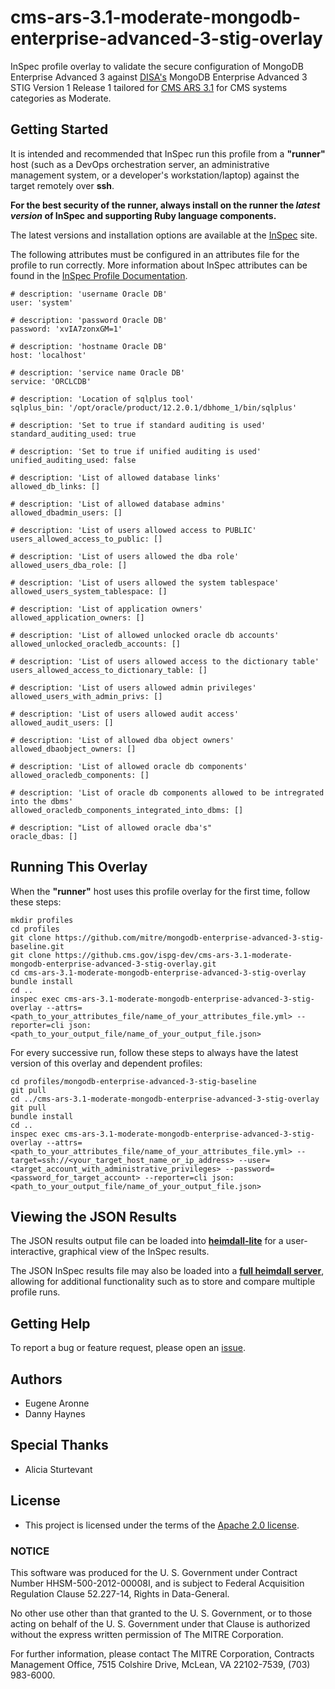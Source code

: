 # cms-ars-3.1-moderate-mongodb-enterprise-advanced-3-stig-overlay

InSpec profile overlay to validate the secure configuration of MongoDB Enterprise Advanced 3 against [DISA's](https://iase.disa.mil/stigs/Pages/index.aspx) MongoDB Enterprise Advanced 3 STIG Version 1 Release 1 tailored for [CMS ARS 3.1](https://www.cms.gov/Research-Statistics-Data-and-Systems/CMS-Information-Technology/InformationSecurity/Info-Security-Library-Items/ARS-31-Publication.html) for CMS systems categories as Moderate.

## Getting Started

It is intended and recommended that InSpec run this profile from a __"runner"__ host (such as a DevOps orchestration server, an administrative management system, or a developer's workstation/laptop) against the target remotely over __ssh__.

__For the best security of the runner, always install on the runner the _latest version_ of InSpec and supporting Ruby language components.__ 

The latest versions and installation options are available at the [InSpec](http://inspec.io/) site.

The following attributes must be configured in an attributes file for the profile to run correctly. More information about InSpec attributes can be found in the [InSpec Profile Documentation](https://www.inspec.io/docs/reference/profiles/).

```
# description: 'username Oracle DB'
user: 'system'

# description: 'password Oracle DB'
password: 'xvIA7zonxGM=1'

# description: 'hostname Oracle DB'
host: 'localhost'

# description: 'service name Oracle DB'
service: 'ORCLCDB'

# description: 'Location of sqlplus tool'
sqlplus_bin: '/opt/oracle/product/12.2.0.1/dbhome_1/bin/sqlplus'

# description: 'Set to true if standard auditing is used'
standard_auditing_used: true 

# description: 'Set to true if unified auditing is used'
unified_auditing_used: false

# description: 'List of allowed database links'
allowed_db_links: []

# description: 'List of allowed database admins'
allowed_dbadmin_users: []

# description: 'List of users allowed access to PUBLIC'
users_allowed_access_to_public: []

# description: 'List of users allowed the dba role'
allowed_users_dba_role: []

# description: 'List of users allowed the system tablespace'
allowed_users_system_tablespace: []

# description: 'List of application owners'
allowed_application_owners: []

# description: 'List of allowed unlocked oracle db accounts'
allowed_unlocked_oracledb_accounts: []

# description: 'List of users allowed access to the dictionary table'
users_allowed_access_to_dictionary_table: []

# description: 'List of users allowed admin privileges'
allowed_users_with_admin_privs: []

# description: 'List of users allowed audit access'
allowed_audit_users: []

# description: 'List of allowed dba object owners'
allowed_dbaobject_owners: []

# description: 'List of allowed oracle db components'
allowed_oracledb_components: []

# description: 'List of oracle db components allowed to be intregrated into the dbms'
allowed_oracledb_components_integrated_into_dbms: []

# description: "List of allowed oracle dba's"
oracle_dbas: []
```

## Running This Overlay
When the __"runner"__ host uses this profile overlay for the first time, follow these steps: 

```
mkdir profiles
cd profiles
git clone https://github.com/mitre/mongodb-enterprise-advanced-3-stig-baseline.git
git clone https://github.cms.gov/ispg-dev/cms-ars-3.1-moderate-mongodb-enterprise-advanced-3-stig-overlay.git
cd cms-ars-3.1-moderate-mongodb-enterprise-advanced-3-stig-overlay
bundle install
cd ..
inspec exec cms-ars-3.1-moderate-mongodb-enterprise-advanced-3-stig-overlay --attrs=<path_to_your_attributes_file/name_of_your_attributes_file.yml> --reporter=cli json:<path_to_your_output_file/name_of_your_output_file.json>
```

For every successive run, follow these steps to always have the latest version of this overlay and dependent profiles:

```
cd profiles/mongodb-enterprise-advanced-3-stig-baseline
git pull
cd ../cms-ars-3.1-moderate-mongodb-enterprise-advanced-3-stig-overlay
git pull
bundle install
cd ..
inspec exec cms-ars-3.1-moderate-mongodb-enterprise-advanced-3-stig-overlay --attrs=<path_to_your_attributes_file/name_of_your_attributes_file.yml> --target=ssh://<your_target_host_name_or_ip_address> --user=<target_account_with_administrative_privileges> --password=<password_for_target_account> --reporter=cli json:<path_to_your_output_file/name_of_your_output_file.json>
```

## Viewing the JSON Results

The JSON results output file can be loaded into __[heimdall-lite](https://mitre.github.io/heimdall-lite/)__ for a user-interactive, graphical view of the InSpec results. 

The JSON InSpec results file may also be loaded into a __[full heimdall server](https://github.com/mitre/heimdall)__, allowing for additional functionality such as to store and compare multiple profile runs.

## Getting Help
To report a bug or feature request, please open an [issue](https://github.cms.gov/ispg-dev/cms-ars-3.1-moderate-oracle-database-12c-stig-overlay/issues/new).

## Authors
* Eugene Aronne
* Danny Haynes

## Special Thanks
* Alicia Sturtevant

## License
* This project is licensed under the terms of the [Apache 2.0 license](https://www.apache.org/licenses/LICENSE-2.0).

### NOTICE  

This software was produced for the U. S. Government under Contract Number HHSM-500-2012-00008I, and is subject to Federal Acquisition Regulation Clause 52.227-14, Rights in Data-General.  

No other use other than that granted to the U. S. Government, or to those acting on behalf of the U. S. Government under that Clause is authorized without the express written permission of The MITRE Corporation.

For further information, please contact The MITRE Corporation, Contracts Management Office, 7515 Colshire Drive, McLean, VA  22102-7539, (703) 983-6000.
